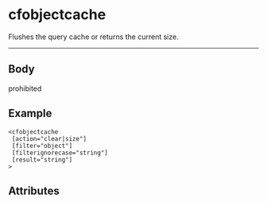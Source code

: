 # cfobjectcache


Flushes the query cache or returns the current size.

---
## Body
prohibited

## Example
```
<cfobjectcache
 [action="clear|size"]
 [filter="object"]
 [filterignorecase="string"]
 [result="string"]
>
```
## Attributes
